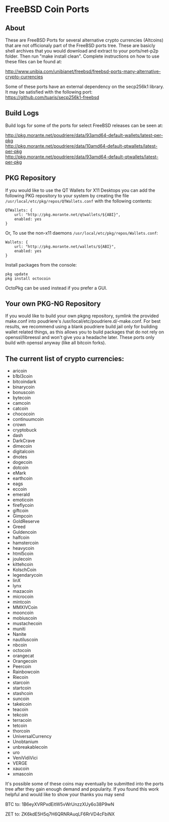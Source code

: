 FreeBSD Coin Ports
==================

## About
These are FreeBSD Ports for several alternative crypto currencies (Altcoins) that are not officionaly part of the FreeBSD ports tree. These are basicly shell archives that you would download and extract to your ports/net-p2p folder.  Then run "make install clean".  Complete instructions on how to use these files can be found at:

http://www.unibia.com/unibianet/freebsd/freebsd-ports-many-alternative-crypto-currencies

Some of these ports have an external dependency on the secp256k1 library.  It may be satisfied with the following port:
https://github.com/tuaris/secp256k1-freebsd

## Build Logs

Build logs for some of the ports for select FreeBSD releases can be seen at:

http://pkg.morante.net/poudriere/data/93amd64-default-wallets/latest-per-pkg  
http://pkg.morante.net/poudriere/data/10amd64-default-qtwallets/latest-per-pkg  
http://pkg.morante.net/poudriere/data/93amd64-default-qtwallets/latest-per-pkg  

## PKG Repository

If you would like to use the QT Wallets for X11 Desktops you can add the following PKG repository to your system by creating the file `/usr/local/etc/pkg/repos/QTWallets.conf` with the following contents:

```
QTWallets: {
	url: "http://pkg.morante.net/qtwallets/${ABI}",
	enabled: yes
}
```

Or, To use the non-x11 daemons `/usr/local/etc/pkg/repos/Wallets.conf`:

```
Wallets: {
	url: "http://pkg.morante.net/wallets/${ABI}",
	enabled: yes
}
```

Install packages from the console:

```
pkg update
pkg install octocoin
```

OctoPkg can be used instead if you prefer a GUI.

## Your own PKG-NG Repository

If you would like to build your own pkgng repository, symlink the provided make.conf into poudriere's /usr/local/etc/poudriere.d/<jailname>-make.conf. For best results, we recommend using a blank poudriere build jail only for building wallet related things, as this allows you to build packages that do not rely on openssl/libreessl and won't give you a headache later. These ports only build with openssl anyway (like all bitcoin forks).

## The current list of crypto currencies:

- aricoin
- b1bl3coin
- bitcoindark
- binarycoin
- bonuscoin
- bytecoin
- camcoin
- catcoin
- chococoin
- continuumcoin
- crown
- cryptobuck
- dash
- DarkCrave
- dimecoin
- digitalcoin
- dnotes
- dogecoin
- dotcoin
- eMark
- earthcoin
- eags
- eccoin
- emerald
- emoticoin
- fireflycoin
- giftcoin
- Gimpcoin
- GoldReserve
- Greed
- Guldencoin
- halfcoin
- hamstercoin
- heavycoin
- html5coin
- joulecoin
- kittehcoin
- KolschCoin
- legendarycoin
- linX
- lynx
- mazacoin
- microcoin
- mintcoin
- MMXIVCoin
- mooncoin
- mobiuscoin
- mustachecoin
- muniti
- Nanite
- nautiluscoin
- nbcoin
- octocoin
- orangecat
- Orangecoin
- Peercoin
- Rainbowcoin
- Riecoin
- starcoin
- startcoin
- stashcoin
- suncoin
- takeicoin
- teacoin
- tekcoin
- terracoin
- tetcoin
- thorcoin
- UniversalCurrency
- Unobtanium
- unbreakablecoin
- uro
- VeniVidiVici
- VERGE
- xaucoin
- xmascoin

It's possible some of these coins may eventually be submitted into the ports tree after they gain enough demand and popularity.  If you found this work helpful and would like to show your thanks you may send

BTC to: 1B6eyXVRPxdEitW5vWrUnzzXUy6o38P9wN

ZET to: ZK6kdE5H5q7H6QRNRAuqLF6RrVD4cFbiNX
